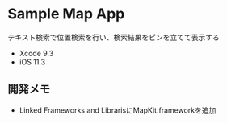 # Sample Map App

テキスト検索で位置検索を行い、検索結果をピンを立てて表示する

* Xcode 9.3
* iOS 11.3

## 開発メモ  
* Linked Frameworks and LibrarisにMapKit.frameworkを追加
